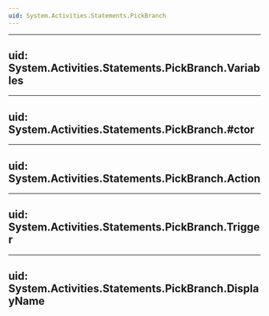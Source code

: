 ```yaml
---
uid: System.Activities.Statements.PickBranch
---
```


---
uid: System.Activities.Statements.PickBranch.Variables
---

---
uid: System.Activities.Statements.PickBranch.#ctor
---

---
uid: System.Activities.Statements.PickBranch.Action
---

---
uid: System.Activities.Statements.PickBranch.Trigger
---

---
uid: System.Activities.Statements.PickBranch.DisplayName
---
